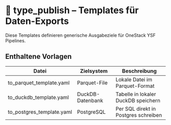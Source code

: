 # 🚀 type_publish – Templates für Daten-Exports

Diese Templates definieren generische Ausgabeziele für OneStack YSF Pipelines.

## Enthaltene Vorlagen

| Datei                    | Zielsystem        | Beschreibung                       |
|--------------------------|-------------------|------------------------------------|
| to_parquet_template.yaml | Parquet-File      | Lokale Datei im Parquet-Format     |
| to_duckdb_template.yaml  | DuckDB-Datenbank  | Tabelle in lokaler DuckDB speichern|
| to_postgres_template.yaml| PostgreSQL        | Per SQL direkt in Postgres schreiben|
